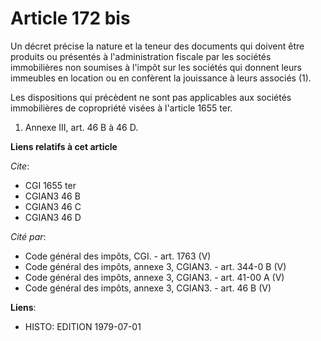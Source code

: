 # Article 172 bis

Un décret précise la nature et la teneur des documents qui doivent être produits ou présentés à l'administration fiscale par
les sociétés immobilières non soumises à l'impôt sur les sociétés qui donnent leurs immeubles en location ou en confèrent la
jouissance à leurs associés (1).

Les dispositions qui précèdent ne sont pas applicables aux sociétés immobilières de copropriété visées à l'article 1655 ter.

1) Annexe III, art. 46 B à 46 D.

**Liens relatifs à cet article**

_Cite_:

  - CGI 1655 ter
  - CGIAN3 46 B
  - CGIAN3 46 C
  - CGIAN3 46 D

_Cité par_:

  - Code général des impôts, CGI. - art. 1763 (V)
  - Code général des impôts, annexe 3, CGIAN3. - art. 344-0 B (V)
  - Code général des impôts, annexe 3, CGIAN3. - art. 41-00 A (V)
  - Code général des impôts, annexe 3, CGIAN3. - art. 46 B (V)

**Liens**:

  - HISTO: EDITION 1979-07-01
